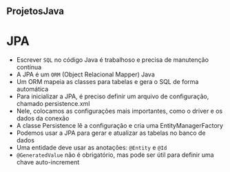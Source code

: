 ## ProjetosJava

# JPA
- Escrever `SQL` no código Java é trabalhoso e precisa de manutenção contínua
- A JPA é um `ORM` (Object Relacional Mapper) Java
- Um ORM mapeia as classes para tabelas e gera o SQL de forma automática
- Para inicializar a JPA, é preciso definir um arquivo de configuração, chamado persistence.xml
- Nele, colocamos as configurações mais importantes, como o driver e os dados da conexão
- A classe Persistence lê a configuração e cria uma EntityManagerFactory
- Podemos usar a JPA para gerar e atualizar as tabelas no banco de dados
- Uma entidade deve usar as anotações:  `@Entity` e `@Id`
- `@GeneratedValue` não é obrigatório, mas pode ser útil para definir uma chave auto-increment
